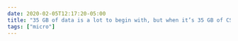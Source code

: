 ```yaml
---
date: 2020-02-05T12:17:20-05:00
title: "35 GB of data is a lot to begin with, but when it’s 35 GB of CSVs? That’s when it starts to really register."
tags: ["micro"]
---
```

